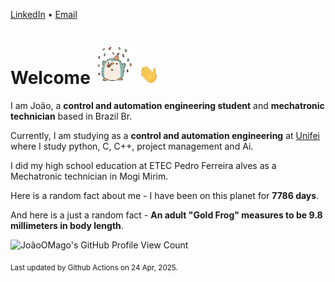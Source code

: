 [LinkedIn](https://www.linkedin.com/in/joão-pedro-gozzoli-b95641301/) &bull;
[Email](joaopedrogozzoli@gmail.com)

# Welcome <img src="happy.gif" height="64px" /> <img src="wave.gif" height="32px" />

I am João, a  **control and automation engineering student** and **mechatronic technician** based in Brazil Br.

Currently, I am studying as a **control and automation engineering** at [Unifei](https://unifei.edu.br) where I study python, C, C++, project management and Ai.

I did my high school education at ETEC Pedro Ferreira alves as a Mechatronic technician in Mogi Mirim.

Here is a random fact about me - I have been on this planet for **7786 days**.

And here is a just a random fact -  **An adult "Gold Frog" measures to be 9.8 millimeters in body length**.

![JoãoOMago's GitHub Profile View Count](https://komarev.com/ghpvc/?username=JoaoOMago)

<sub>Last updated by Github Actions on 24 Apr, 2025.</sub>
